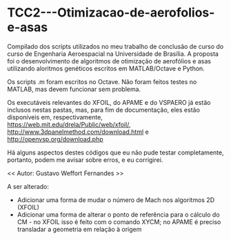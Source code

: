 # TCC2---Otimizacao-de-aerofolios-e-asas

Compilado dos scripts utilizados no meu trabalho de conclusão de curso do curso de Engenharia Aeroespacial na Universidade de Brasília. A proposta foi o desenvolvimento de algoritmos de otimização de aerofólios e asas utilizando aloritmos genéticos escritos em MATLAB/Octave e Python.

Os scripts .m foram escritos no Octave. Não foram feitos testes no MATLAB, mas devem funcionar sem problema.

Os executáveis relevantes do XFOIL, do APAME e do VSPAERO já estão inclusos nestas pastas, mas, para fim de documentação, eles estão disponíveis em, respectivamente, https://web.mit.edu/drela/Public/web/xfoil/, http://www.3dpanelmethod.com/download.html e http://openvsp.org/download.php

Há alguns aspectos destes códigos que eu não pude testar completamente, portanto, podem me avisar sobre erros, e eu corrigirei.

<< Autor: Gustavo Weffort Fernandes >>


A ser alterado:
* Adicionar uma forma de mudar o número de Mach nos algoritmos 2D (XFOIL)
* Adicionar uma forma de alterar o ponto de referência para o cálculo do CM - no XFOIL isso é feito com o comando XYCM; no APAME é preciso transladar a geometria em relação à origem
